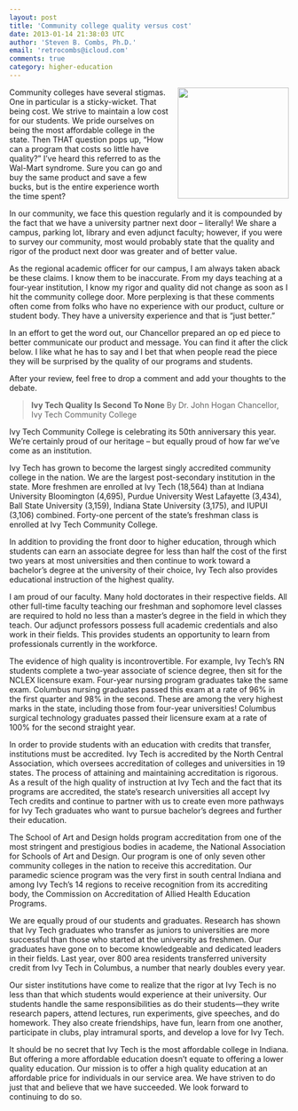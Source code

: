 ```yaml
---
layout: post
title: 'Community college quality versus cost'
date: 2013-01-14 21:38:03 UTC
author: 'Steven B. Combs, Ph.D.'
email: 'retrocombs@icloud.com'
comments: true
category: higher-education
---
```


<img style="margin-left: 10px; margin-bottom: 10px;" src="http://3.bp.blogspot.com/-58b-dlaZFUI/UPRsGGTDRHI/AAAAAAABFq0/11iWjBLyWR8/s200/Screen+Shot+2013-01-14+at+3.34.48+PM.png" align="right" width="200" />Community colleges have several stigmas. One in particular is a sticky-wicket. That being cost. We strive to maintain a low cost for our students. We pride ourselves on being the most affordable college in the state. Then THAT question pops up, “How can a program that costs so little have quality?” I’ve heard this referred to as the Wal-Mart syndrome. Sure you can go and buy the same product and save a few bucks, but is the entire experience worth the time spent?

In our community, we face this question regularly and it is compounded by the fact that we have a university partner next door – literally! We share a campus, parking lot, library and even adjunct faculty; however, if you were to survey our community, most would probably state that the quality and rigor of the product next door was greater and of better value.

As the regional academic officer for our campus, I am always taken aback be these claims. I know them to be inaccurate. From my days teaching at a four-year institution, I know my rigor and quality did not change as soon as I hit the community college door. More perplexing is that these comments often come from folks who have no experience with our product, culture or student body. They have a university experience and that is “just better.”

In an effort to get the word out, our Chancellor prepared an op ed piece to better communicate our product and message. You can find it after the click below. I like what he has to say and I bet that when people read the piece they will be surprised by the quality of our programs and students.

After your review, feel free to drop a comment and add your thoughts to the debate.

>**Ivy Tech Quality Is Second To None**
By Dr. John Hogan
Chancellor, Ivy Tech Community College
>
Ivy Tech Community College is celebrating its 50th anniversary this year. We’re certainly proud of our heritage – but equally proud of how far we’ve come as an institution.
>
Ivy Tech has grown to become the largest singly accredited community college in the nation. We are the largest post-secondary institution in the state. More freshmen are enrolled at Ivy Tech (18,564) than at Indiana University Bloomington (4,695), Purdue University West Lafayette (3,434), Ball State University (3,159), Indiana State University (3,175), and IUPUI (3,106) combined. Forty-one percent of the state’s freshman class is enrolled at Ivy Tech Community College.
>
In addition to providing the front door to higher education, through which students can earn an associate degree for less than half the cost of the first two years at most universities and then continue to work toward a bachelor’s degree at the university of their choice, Ivy Tech also provides educational instruction of the highest quality.
>
I am proud of our faculty. Many hold doctorates in their respective fields. All other full-time faculty teaching our freshman and sophomore level classes are required to hold no less than a master’s degree in the field in which they teach. Our adjunct professors possess full academic credentials and also work in their fields. This provides students an opportunity to learn from professionals currently in the workforce.
>
The evidence of high quality is incontrovertible. For example, Ivy Tech’s RN students complete a two-year associate of science degree, then sit for the NCLEX licensure exam. Four-year nursing program graduates take the same exam. Columbus nursing graduates passed this exam at a rate of 96% in the first quarter and 98% in the second. These are among the very highest marks in the state, including those from four-year universities! Columbus surgical technology graduates passed their licensure exam at a rate of 100% for the second straight year.
>
In order to provide students with an education with credits that transfer, institutions must be accredited. Ivy Tech is accredited by the North Central Association, which oversees accreditation of colleges and universities in 19 states. The process of attaining and maintaining accreditation is rigorous. As a result of the high quality of instruction at Ivy Tech and the fact that its programs are accredited, the state’s research universities all accept Ivy Tech credits and continue to partner with us to create even more pathways for Ivy Tech graduates who want to pursue bachelor’s degrees and further their education.
>
The School of Art and Design holds program accreditation from one of the most stringent and prestigious bodies in academe, the National Association for Schools of Art and Design. Our program is one of only seven other community colleges in the nation to receive this accreditation. Our paramedic science program was the very first in south central Indiana and among Ivy Tech’s 14 regions to receive recognition from its accrediting body, the Commission on Accreditation of Allied Health Education Programs.
>
We are equally proud of our students and graduates. Research has shown that Ivy Tech graduates who transfer as juniors to universities are more successful than those who started at the university as freshmen. Our graduates have gone on to become knowledgeable and dedicated leaders in their fields. Last year, over 800 area residents transferred university credit from Ivy Tech in Columbus, a number that nearly doubles every year.
>
Our sister institutions have come to realize that the rigor at Ivy Tech is no less than that which students would experience at their university. Our students handle the same responsibilities as do their students—they write research papers, attend lectures, run experiments, give speeches, and do homework. They also create friendships, have fun, learn from one another, participate in clubs, play intramural sports, and develop a love for Ivy Tech.
>
It should be no secret that Ivy Tech is the most affordable college in Indiana. But offering a more affordable education doesn’t equate to offering a lower quality education. Our mission is to offer a high quality education at an affordable price for individuals in our service area. We have striven to do just that and believe that we have succeeded. We look forward to continuing to do so.
